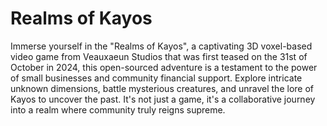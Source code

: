 # Realms of Kayos
Immerse yourself in the "Realms of Kayos", a captivating 3D voxel-based video game from Veauxaeun Studios that was first teased on the 31st of October in 2024, this open-sourced adventure is a testament to the power of small businesses and community financial support. Explore intricate unknown dimensions, battle mysterious creatures, and unravel the lore of Kayos to uncover the past. It's not just a game, it's a collaborative journey into a realm where community truly reigns supreme.
